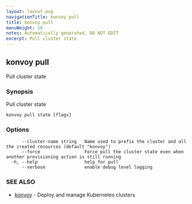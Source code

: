 ```yaml
---
layout: layout.pug
navigationTitle: konvoy pull
title: konvoy pull
menuWeight: 10
notes: Automatically generated, DO NOT EDIT
excerpt: Pull cluster state
---
```


## konvoy pull

Pull cluster state

### Synopsis

Pull cluster state

```
konvoy pull state [flags]
```

### Options

```
      --cluster-name string   Name used to prefix the cluster and all the created resources (default "konvoy")
      --force                 Force pull the cluster state even when another provisioning action is still running
  -h, --help                  help for pull
      --verbose               enable debug level logging
```

### SEE ALSO

* [konvoy](../)	 - Deploy and manage Kubernetes clusters

